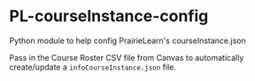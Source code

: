 # PL-courseInstance-config

Python module to help config PrairieLearn's courseInstance.json

Pass in the Course Roster CSV file from Canvas to automatically create/update a `infoCourseInstance.json` file.
